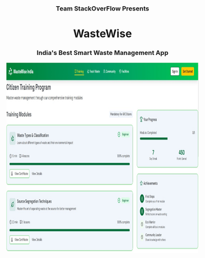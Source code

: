 <html>
  <body>
    <h3 align="center">Team StackOverFlow Presents</h3>
    <h1 align="center">WasteWise</h1>
    <h3 align="center">India's Best Smart Waste Management App</h3>
    <img src="ww1.jpg" height="500" width="1000" align="center" alt="photo">
  </body>
</html>
